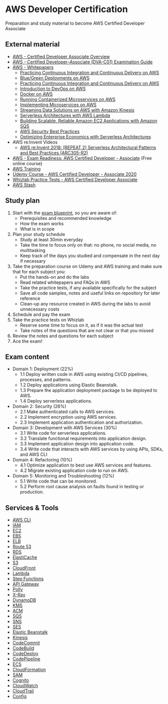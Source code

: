 # AWS Developer Certification
Preparation and study material to become AWS Certified Developer Associate

## External material
- [AWS - Certified Developer Associate Overview](https://aws.amazon.com/certification/certified-developer-associate/)
- [AWS - Certified Developer–Associate (DVA-C01) Examination Guide](https://d1.awsstatic.com/training-and-certification/docs-dev-associate/AWS_Certified_Developer_Associate-Exam_Guide_EN_1.4.pdf)
- [AWS - Whitepapers](https://aws.amazon.com/whitepapers)
    - [Practicing Continuous Integration and Continuous Delivery on AWS](https://d1.awsstatic.com/whitepapers/DevOps/practicing-continuous-integration-continuous-delivery-on-AWS.pdf)
    - [Blue/Green Deployments on AWS](https://d1.awsstatic.com/whitepapers/AWS_Blue_Green_Deployments.pdf)
    - [Practicing Continuous Integration and Continuous Delivery on AWS](https://d1.awsstatic.com/whitepapers/DevOps/practicing-continuous-integration-continuous-delivery-on-AWS.pdf)
    - [Introduction to DevOps on AWS](https://d1.awsstatic.com/whitepapers/AWS_DevOps.pdf)
    - [Docker on AWS](https://d1.awsstatic.com/whitepapers/docker-on-aws.pdf)
    - [Running Containerized Microservices on AWS](https://d1.awsstatic.com/whitepapers/DevOps/running-containerized-microservices-on-aws.pdf)
    - [Implementing Microservices on AWS](https://d0.awsstatic.com/whitepapers/microservices-on-aws.pdf)
    - [Streaming Data Solutions on AWS with Amazon Kinesis](https://d0.awsstatic.com/whitepapers/whitepaper-streaming-data-solutions-on-aws-with-amazon-kinesis.pdf)
    - [Serverless Architectures with AWS Lambda](https://d1.awsstatic.com/whitepapers/serverless-architectures-with-aws-lambda.pdf)
    - [Building Scalable, Reliable Amazon EC2 Applications with Amazon SQS](http://sqs-public-images.s3.amazonaws.com/Building_Scalabale_EC2_applications_with_SQS2.pdf)
    - [AWS Security Best Practices](https://d1.awsstatic.com/whitepapers/Security/AWS_Security_Best_Practices.pdf)
    - [Optimizing Enterprise Economics with Serverless Architectures](https://d1.awsstatic.com/whitepapers/optimizing-enterprise-economics-serverless-architectures.pdf)
- AWS re:Invent Videos
    - [AWS re:Invent 2018: [REPEAT 2] Serverless Architectural Patterns and Best Practices (ARC305-R2)](https://www.youtube.com/watch?v=08AjVGGQaKQ)
- [AWS - Exam Readiness: AWS Certified Developer - Associate](https://www.aws.training/Details/Curriculum?id=19185) (Free online course)
- [AWS Training](https://www.aws.training/)
- [Udemy Course - AWS Certified Developer - Associate 2020](https://www.udemy.com/course/aws-certified-developer-associate/)
- [Whizlab Practice Tests - AWS Certified Developer Associate](https://www.whizlabs.com/aws-developer-associate/practice-tests/)
- [AWS Stash](https://awsstash.com/)

## Study plan
1. Start with the [exam blueprint](https://d1.awsstatic.com/training-and-certification/docs-dev-associate/AWS_Certified_Developer_Associate-Exam_Guide_EN_1.4.pdf), so you are aware of:
    - Prerequisites and recommended knowledge
    - How the exam works
    - What is in scope
2. Plan your study schedule 
    - Study at least 30min everyday
    - Take the time to focus only on that: no phone, no social media, no multitasking
    - Keep track of the days you studied and compensate in the next day if necessary
3. Take the preparation course on Udemy and AWS training and make sure that for each subject you:
    - Put the hands-on and do the labs
    - Read related whitepapers and FAQs in AWS
    - Take the practice tests, if any available specifically for the subject
    - Save all code samples, notes and useful links on repository for later reference
    - Clean-up any resource created in AWS during the labs to avoid unnecessary costs
4. Schedule and pay the exam
5. Take the practice tests on Whizlab
    - Reserve some time to focus on it, as if it was the actual test
    - Take notes of the questions that are not clear or that you missed
6. Review the notes and questions for each subject
7. Ace the exam!

## Exam content
- Domain 1: Deployment (22%)
    - 1.1 Deploy written code in AWS using existing CI/CD pipelines, processes, and patterns.
    - 1.2 Deploy applications using Elastic Beanstalk.
    - 1.3 Prepare the application deployment package to be deployed to AWS.
    - 1.4 Deploy serverless applications.
- Domain 2: Security (26%)
    - 2.1 Make authenticated calls to AWS services.
    - 2.2 Implement encryption using AWS services.
    - 2.3 Implement application authentication and authorization.
- Domain 3: Development with AWS Services (30%)
    - 3.1 Write code for serverless applications.
    - 3.2 Translate functional requirements into application design.
    - 3.3 Implement application design into application code.
    - 3.4 Write code that interacts with AWS services by using APIs, SDKs, and AWS CLI
- Domain 4: Refactoring (10%)
    - 4.1 Optimize application to best use AWS services and features.
    - 4.2 Migrate existing application code to run on AWS.
- Domain 5: Monitoring and Troubleshooting (12%)
    - 5.1 Write code that can be monitored.
    - 5.2 Perform root cause analysis on faults found in testing or production.

## Services & Tools
- [AWS CLI](tools/AWS-CLI.md)
- [IAM](services/IAM.md)
- [EC2](services/EC2.md)
- [EBS](services/EBS.md)
- [ELB](services/ELB.md)
- [Route 53](services/Route53.md)
- [RDS](services/RDS.md)
- [ElastiCache](services/ElastiCache.md) 
- [S3](services/S3.md)
- [CloudFront](services/CloudFront.md)
- [Lambda](services/Lambda.md)
- [Step Functions](services/Step-Functions.md)
- [API Gateway](services/ApiGateway.md)
- [Polly](services/Polly.md)
- [X-Ray](services/X-Ray.md)
- [DynamoDB](services/DynamoDB.md)
- [KMS](services/KMS.md)
- [ACM](services/ACM.md)
- [SQS](services/SQS.md)
- [SNS](services/SNS.md)
- [SES](services/SES.md)
- [Elastic Beanstalk](services/ElasticBeanstalk.md)
- [Kinesis](services/Kinesis.md)
- [CodeCommit](services/CodeCommit.md)
- [CodeBuild](services/CodeBuild.md)
- [CodeDeploy](services/CodeDeploy.md)
- [CodePipeline](services/CodePipeline.md)
- [ECS](services/ECS.md)
- [CloudFormation](services/CloudFormation.md)
- [SAM](tools/SAM.md)
- [Cognito](services/Cognito.md)
- [CloudWatch](services/CloudWatch.md)
- [CloudTrail](services/CloudTrail.md)
- [Config](services/Config.md)